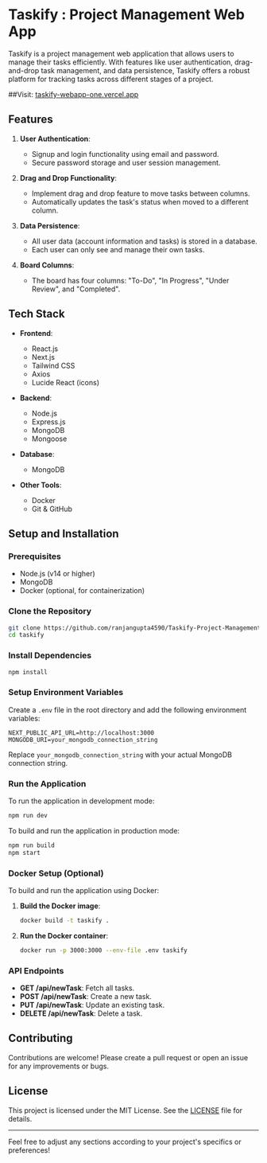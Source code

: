 # Taskify : Project Management Web App

Taskify is a project management web application that allows users to manage their tasks efficiently. With features like user authentication, drag-and-drop task management, and data persistence, Taskify offers a robust platform for tracking tasks across different stages of a project.

##Visit:  [taskify-webapp-one.vercel.app](https://taskify-web-app-blush.vercel.app/dashboard)

## Features

1. **User Authentication**:
   - Signup and login functionality using email and password.
   - Secure password storage and user session management.

2. **Drag and Drop Functionality**:
   - Implement drag and drop feature to move tasks between columns.
   - Automatically updates the task's status when moved to a different column.

3. **Data Persistence**:
   - All user data (account information and tasks) is stored in a database.
   - Each user can only see and manage their own tasks.

4. **Board Columns**:
   - The board has four columns: "To-Do", "In Progress", "Under Review", and "Completed".

## Tech Stack

- **Frontend**:
  - React.js
  - Next.js
  - Tailwind CSS
  - Axios
  - Lucide React (icons)

- **Backend**:
  - Node.js
  - Express.js
  - MongoDB
  - Mongoose

- **Database**:
  - MongoDB

- **Other Tools**:
  - Docker
  - Git & GitHub

## Setup and Installation

### Prerequisites

- Node.js (v14 or higher)
- MongoDB
- Docker (optional, for containerization)

### Clone the Repository

```bash
git clone https://github.com/ranjangupta4590/Taskify-Project-Management-Web-App.git
cd taskify
```

### Install Dependencies

```bash
npm install
```

### Setup Environment Variables

Create a `.env` file in the root directory and add the following environment variables:

```
NEXT_PUBLIC_API_URL=http://localhost:3000
MONGODB_URI=your_mongodb_connection_string
```

Replace `your_mongodb_connection_string` with your actual MongoDB connection string.

### Run the Application

To run the application in development mode:

```bash
npm run dev
```

To build and run the application in production mode:

```bash
npm run build
npm start
```

### Docker Setup (Optional)

To build and run the application using Docker:

1. **Build the Docker image**:

    ```bash
    docker build -t taskify .
    ```

2. **Run the Docker container**:

    ```bash
    docker run -p 3000:3000 --env-file .env taskify
    ```

### API Endpoints

- **GET /api/newTask**: Fetch all tasks.
- **POST /api/newTask**: Create a new task.
- **PUT /api/newTask**: Update an existing task.
- **DELETE /api/newTask**: Delete a task.

## Contributing

Contributions are welcome! Please create a pull request or open an issue for any improvements or bugs.

## License

This project is licensed under the MIT License. See the [LICENSE](LICENSE) file for details.

---

Feel free to adjust any sections according to your project's specifics or preferences!
